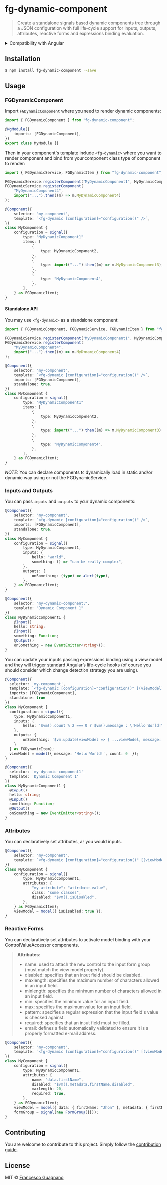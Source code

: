 # fg-dynamic-component

> Create a standalone signals based dynamic components tree through a JSON configuration with full life-cycle support for inputs, outputs, attributes, reactive forms and expressions binding evaluation.

<details>
  <summary>Compatibility with Angular</summary>

| Angular | ng-dynamic-component | NPM package                   |
| ------- | -------------------- | ----------------------------- |
| 17.2.x  | 1.x.x                | `fg-dynamic-component@^1.0.0` |

</details>

## Installation

```bash
$ npm install fg-dynamic-component --save
```

## Usage

### FGDynamicComponent

Import `FGDynamicComponent` where you need to render dynamic components:

```ts
import { FGDynamicComponent } from "fg-dynamic-component";

@NgModule({
    imports: [FGDynamicComponent],
})
export class MyModule {}
```

Then in your component's template include `<fg-dynamic>` where you want to render component
and bind from your component class type of component to render:

```ts
import { FGDynamicService, FGDynamicItem } from "fg-dynamic-component";

FGDynamicService.registerComponent("MyDynamicComponent1", MyDynamicComponent1);
FGDynamicService.registerComponent(
    "MyDynamicComponent4",
    import("...").then((m) => m.MyDynamicComponent4)
);

@Component({
    selector: "my-component",
    template: `<fg-dynamic [configuration]="configuration()" />`,
})
class MyComponent {
    configuration = signal({
        type: "MyDynamicComponent1",
        items: [
            {
                type: MyDynamicComponent2,
            },
            {
                type: import("...").then((m) => m.MyDynamicComponent3),
            },
            {
                type: "MyDynamicComponent4",
            },
        ],
    } as FGDynamicItem);
}
```

#### Standalone API

You may use `<fg-dynamic>` as a standalone component:

```ts
import { FGDynamicComponent, FGDynamicService, FGDynamicItem } from "fg-dynamic-component";

FGDynamicService.registerComponent("MyDynamicComponent1", MyDynamicComponent1);
FGDynamicService.registerComponent(
    "MyDynamicComponent4",
    import("...").then((m) => m.MyDynamicComponent4)
);

@Component({
    selector: "my-component",
    template: `<fg-dynamic [configuration]="configuration()" />`,
    imports: [FGDynamicComponent],
    standalone: true,
})
class MyComponent {
    configuration = signal({
        type: "MyDynamicComponent1",
        items: [
            {
                type: MyDynamicComponent2,
            },
            {
                type: import("...").then((m) => m.MyDynamicComponent3),
            },
            {
                type: "MyDynamicComponent4",
            },
        ],
    } as FGDynamicItem);
}
```

_NOTE:_ You can declare components to dynamically load in static and/or dynamic way using or not the FGDynamicService.

### Inputs and Outputs

You can pass `inputs` and `outputs` to your dynamic components:

```ts
@Component({
    selector: "my-component",
    template: `<fg-dynamic [configuration]="configuration()" />`,
    imports: [FGDynamicComponent],
    standalone: true,
})
class MyComponent {
    configuration = signal({
        type: MyDynamicComponent1,
        inputs: {
            hello: "world",
            something: () => "can be really complex",
        },
        outputs: {
            onSomething: (type) => alert(type),
        },
    } as FGDynamicItem);
}

@Component({
    selector: "my-dynamic-component1",
    template: "Dynamic Component 1",
})
class MyDynamicComponent1 {
    @Input()
    hello: string;
    @Input()
    something: Function;
    @Output()
    onSomething = new EventEmitter<string>();
}
```

You can update your inputs passing expressions binding using a view model and they will trigger standard Angular's life-cycle hooks
(of course you should consider which change detection strategy you are using).

```ts
@Component({
  selector: 'my-component',
  template: `<fg-dynamic [configuration]="configuration()" [(viewModel)]="viewModel" />`.
  imports: [FGDynamicComponent],
  standalone: true
})
class MyComponent {
  configuration = signal({
    type: MyDynamicComponent1,
    inputs: {
        hello: '$vm().count % 2 === 0 ? $vm().message : \'Hello World!\'',
    },
    outputs: {
        onSomething: '$vm.update(viewModel => { ...viewModel, message: $event, count: viewModel.count + 1 })'
    }
  } as FGDynamicItem);
  viewModel = model({ message: 'Hello World!', count: 0  });
}

@Component({
  selector: 'my-dynamic-component1',
  template: 'Dynamic Component 1'
})
class MyDynamicComponent1 {
  @Input()
  hello: string;
  @Input()
  something: Function;
  @Output()
  onSomething = new EventEmitter<string>();
}
```

### Attributes

You can declaratively set attributes, as you would inputs.

```ts
@Component({
    selector: "my-component",
    template: `<fg-dynamic [configuration]="configuration()" [(viewModel)]="viewModel" />`,
})
class MyComponent {
    configuration = signal({
        type: MyDynamicComponent1,
        attributes: {
            "my-attribute": "attribute-value",
            class: "some classes",
            disabled: "$vm().isDisabled",
        },
    } as FGDynamicItem);
    viewModel = model({ isDisabled: true });
}
```

### Reactive Forms

You can declaratively set attributes to activate model binding with your ControlValueAccessor components.

> **Attributes**:
>
>-   name: used to attach the new control to the input form group (must match the view model property).
>-   disabled: specifies that an input field should be disabled.
>-   maxlength: specifies the maximum number of characters allowed in an input field.
>-   minlength: specifies the minimum number of characters allowed in an input field.
>-   min: specifies the minimum value for an input field.
>-   max: specifies the maximum value for an input field.
>-   pattern: specifies a regular expression that the input field's value is checked against.
>-   required: specifies that an input field must be filled.
>-   email: defines a field automatically validated to ensure it is a properly formatted e-mail address.

```ts
@Component({
    selector: "my-component",
    template: `<fg-dynamic [configuration]="configuration()" [(viewModel)]="viewModel" [formGroup]="formGroup()" />`,
})
class MyComponent {
    configuration = signal({
        type: MyDynamicComponent1,
        attributes: {
            name: "data.firstName",
            disabled: "$vm().metadata.firstName.disabled",
            maxlength: 20,
            required: true,
        },
    } as FGDynamicItem);
    viewModel = model({ data: { firstName: "Jhon" }, metadata: { firstName: { disabled: false } } });
    formGroup = signal(new FormGroup({}));
}
```

## Contributing

You are welcome to contribute to this project.
Simply follow the [contribution guide](/CONTRIBUTING.md).

## License

MIT © [Francesco Guagnano](guagnanofrancesco11@gmail.com)
